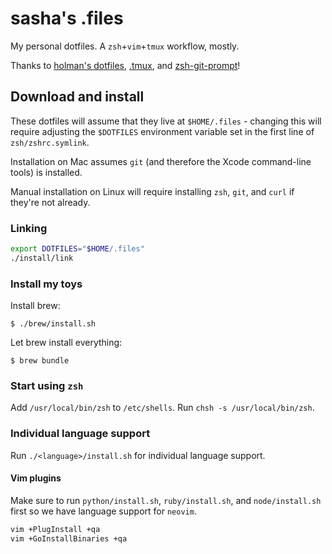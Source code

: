 # sasha's .files
My personal dotfiles. A `zsh`+`vim`+`tmux` workflow, mostly.

Thanks to [holman's dotfiles](https://github.com/holman/dotfiles), [.tmux](https://github.com/olivierverdier/zsh-git-prompt), and [zsh-git-prompt](https://github.com/gpakosz/.tmux)!

## Download and install
These dotfiles will assume that they live at `$HOME/.files` - changing this will require adjusting the `$DOTFILES` environment variable set in the first line of `zsh/zshrc.symlink`.

Installation on Mac assumes `git` (and therefore the Xcode command-line tools) is installed.

Manual installation on Linux will require installing `zsh`, `git`, and `curl` if they're not already.

### Linking
```sh
export DOTFILES="$HOME/.files"
./install/link
```

### Install my toys

Install brew:
```
$ ./brew/install.sh
```

Let brew install everything:
```
$ brew bundle
```

### Start using `zsh`
Add `/usr/local/bin/zsh` to `/etc/shells`. Run `chsh -s /usr/local/bin/zsh`.

### Individual language support
Run `./<language>/install.sh` for individual language support.

#### Vim plugins
Make sure to run `python/install.sh`, `ruby/install.sh`, and `node/install.sh` first so we have language support for `neovim`.

```sh
vim +PlugInstall +qa
vim +GoInstallBinaries +qa
```
